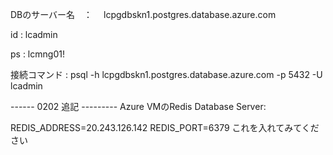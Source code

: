 DBのサーバー名　：　
lcpgdbskn1.postgres.database.azure.com

id : 
lcadmin

ps : 
lcmng01!

接続コマンド :
psql -h lcpgdbskn1.postgres.database.azure.com -p 5432 -U lcadmin





------ 0202 追記 ---------
Azure VMのRedis Database Server:

REDIS_ADDRESS=20.243.126.142
REDIS_PORT=6379
これを入れてみてください